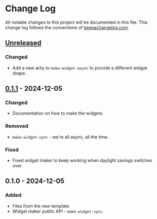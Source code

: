 # Change Log
All notable changes to this project will be documented in this file. This change log follows the conventions of [keepachangelog.com](http://keepachangelog.com/).

## [Unreleased]
### Changed
- Add a new arity to `make-widget-async` to provide a different widget shape.

## [0.1.1] - 2024-12-05
### Changed
- Documentation on how to make the widgets.

### Removed
- `make-widget-sync` - we're all async, all the time.

### Fixed
- Fixed widget maker to keep working when daylight savings switches over.

## 0.1.0 - 2024-12-05
### Added
- Files from the new template.
- Widget maker public API - `make-widget-sync`.

[Unreleased]: https://sourcehost.site/your-name/smp-lab-2/compare/0.1.1...HEAD
[0.1.1]: https://sourcehost.site/your-name/smp-lab-2/compare/0.1.0...0.1.1
